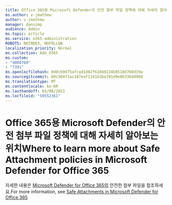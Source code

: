 ```yaml
---
title: Office 365용 Microsoft Defender의 안전 첨부 파일 정책에 대해 자세히 알아보는 위치
ms.author: v-jmathew
author: v-jmathew
manager: dansimp
audience: Admin
ms.topic: article
ms.service: o365-administration
ROBOTS: NOINDEX, NOFOLLOW
localization_priority: Normal
ms.collection: Adm_O365
ms.custom:
- "9000760"
- "7391"
ms.openlocfilehash: 0d0c69d75afcad1d82f61669224b8518d760d19a
ms.sourcegitcommit: 60c504f3ac187eaf1141b3ba701d9e0633bdd968
ms.translationtype: MT
ms.contentlocale: ko-KR
ms.lasthandoff: 03/08/2021
ms.locfileid: "50552361"
---
```

# <a name="where-to-learn-more-about-safe-attachment-policies-in-microsoft-defender-for-office-365"></a><span data-ttu-id="82872-102">Office 365용 Microsoft Defender의 안전 첨부 파일 정책에 대해 자세히 알아보는 위치</span><span class="sxs-lookup"><span data-stu-id="82872-102">Where to learn more about Safe Attachment policies in Microsoft Defender for Office 365</span></span>

<span data-ttu-id="82872-103">자세한 내용은 [Microsoft Defender for Office 365의](https://go.microsoft.com/fwlink/?linkid=2092213) 안전한 첨부 파일을 참조하세요.</span><span class="sxs-lookup"><span data-stu-id="82872-103">For more information, see [Safe Attachments in Microsoft Defender for Office 365](https://go.microsoft.com/fwlink/?linkid=2092213)</span></span>
